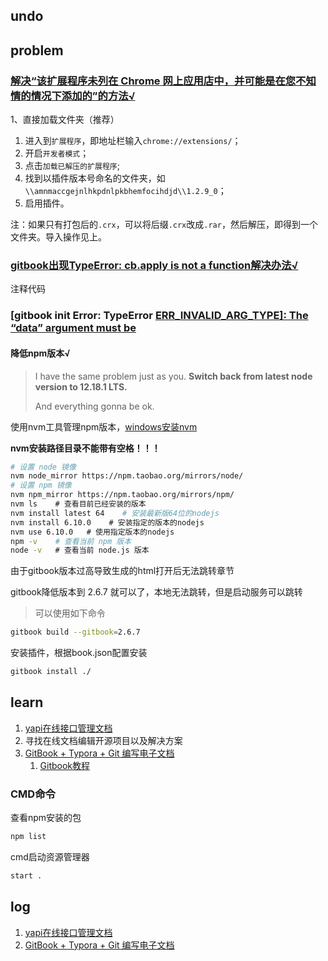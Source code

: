 ## undo



## problem

### [解决“该扩展程序未列在 Chrome 网上应用店中，并可能是在您不知情的情况下添加的”的方法√](https://eonegh.com/mark/chrome-Kernel-crx-mismatching.html)

1、直接加载文件夹（推荐）

1. 进入到`扩展程序`，即地址栏输入`chrome://extensions/`；
2. 开启`开发者模式`；
3. 点击`加载已解压的扩展程序`;
4. 找到以插件版本号命名的文件夹，如`\\amnmaccgejnlhkpdnlpkbhemfocihdjd\\1.2.9_0`；
5. 启用插件。

注：如果只有打包后的`.crx`，可以将后缀`.crx`改成`.rar`，然后解压，即得到一个文件夹。导入操作见上。

### [gitbook出现TypeError: cb.apply is not a function解决办法√](https://www.cnblogs.com/cyxroot/p/13754475.html)

注释代码

### [gitbook init Error: TypeError [ERR_INVALID_ARG_TYPE\]: The “data” argument must be](https://stackoverflow.com/questions/61538769/gitbook-init-error-typeerror-err-invalid-arg-type-the-data-argument-must-b)

#### 降低npm版本​√​

> I have the same problem just as you. **Switch back from latest node version to 12.18.1 LTS.**
>
> And everything gonna be ok.

使用nvm工具管理npm版本，[windows安装nvm](https://www.jianshu.com/p/dc4a49fc0afc)

**nvm安装路径目录不能带有空格！！！**

```bash
# 设置 node 镜像
nvm node_mirror https://npm.taobao.org/mirrors/node/
# 设置 npm 镜像
nvm npm_mirror https://npm.taobao.org/mirrors/npm/
nvm ls    # 查看目前已经安装的版本
nvm install latest 64    # 安装最新版64位的nodejs
nvm install 6.10.0    # 安装指定的版本的nodejs
nvm use 6.10.0   # 使用指定版本的nodejs 
npm -v    # 查看当前 npm 版本
node -v   # 查看当前 node.js 版本
```

由于gitbook版本过高导致生成的html打开后无法跳转章节

gitbook降低版本到 2.6.7 就可以了，本地无法跳转，但是启动服务可以跳转

> 可以使用如下命令

```bash
gitbook build --gitbook=2.6.7 
```

安装插件，根据book.json配置安装

```bash
gitbook install ./
```

## learn

1. [yapi在线接口管理文档](http://yapi.devdemo.trs.net.cn/)
2. 寻找在线文档编辑开源项目以及解决方案
3. [GitBook + Typora + Git 编写电子文档](https://www.jianshu.com/p/02caaaaa97ef)
   1. [Gitbook教程](https://www.goodzzp.com/index.html)



### CMD命令

查看npm安装的包

```bash
npm list
```

cmd启动资源管理器

```bash
start .
```



## log

1. [yapi在线接口管理文档](http://yapi.devdemo.trs.net.cn/)
2. [GitBook + Typora + Git 编写电子文档](https://www.jianshu.com/p/02caaaaa97ef)
